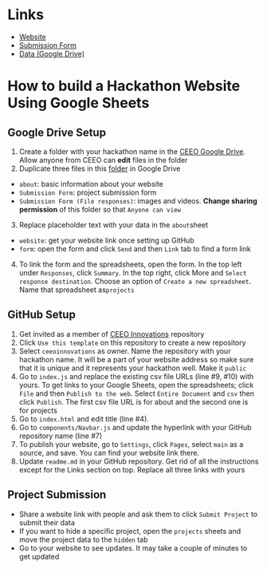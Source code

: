 # Links #
* [Website](https://ceeoinnovations.github.io/hackathon-template/)
* [Submission Form](https://forms.gle/hh6YKpvqwNo9PTt47)
* [Data (Google Drive)](https://drive.google.com/drive/folders/1E49pAmqL3kGckYD4MxFROPWgxLSnGrCE?usp=sharing)

# How to build a Hackathon Website Using Google Sheets #
## Google Drive Setup ##
1. Create a folder with your hackathon name in the [CEEO Google Drive](https://drive.google.com/drive/folders/1Q93uWY06GB0Hlg8kT3HfqQGiKK60VgR_?usp=sharing). Allow anyone from CEEO can **edit** files in the folder
2. Duplicate three files in this [folder](https://drive.google.com/drive/folders/1E49pAmqL3kGckYD4MxFROPWgxLSnGrCE?usp=sharing) in Google Drive
* `about`: basic information about your website
* `Submission Form`: project submission form
* `Submission Form (File responses)`: images and videos. **Change sharing permission** of this folder so that `Anyone can view`
3. Replace placeholder text with your data in the `about`sheet
* `website`: get your website link once setting up GitHub
* `form`: open the form and click `Send` and then `Link` tab to find a form link
4. To link the form and the spreadsheets, open the form. In the top left under `Responses`, click `Summary`. In the top right, click More and `Select response destination`. Choose an option of `Create a new spreadsheet`. Name that spreadsheet as`projects`

## GitHub Setup ##
1. Get invited as a member of [CEEO Innovations](https://github.com/ceeoinnovations) repository
2. Click `Use this template` on this repository to create a new repository 
3. Select `ceeoinnovations` as owner. Name the repository with your hackathon name. It will be a part of your website address so make sure that it is unique and it represents your hackathon well. Make it `public`
4. Go to `index.js` and replace the existing csv file URLs (line #9, #10) with yours. To get links to your Google Sheets, open the spreadsheets; click `File` and then `Publish to the web`. Select `Entire Document` and `csv` then click `Publish`. The first csv file URL is for about and the second one is for projects
5. Go to `index.html` and edit title (line #4). 
6. Go to `components/Navbar.js` and update the hyperlink with your GitHub repository name (line #7) 
7. To publish your website, go to `Settings`, click `Pages`, select `main` as a source, and save. You can find your website link there.
8. Update `readme.md` in your GitHub repository. Get rid of all the instructions except for the Links section on top. Replace all three links with yours

## Project Submission ##
* Share a website link with people and ask them to click `Submit Project` to submit their data
* If you want to hide a specific project, open the `projects` sheets and move the project data to the `hidden` tab
* Go to your website to see updates. It may take a couple of minutes to get updated
